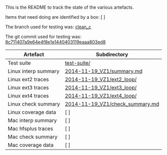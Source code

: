 This is the README to track the state of the various artefacts.

Items that need doing are identified by a box: [ ]

The branch used for testing was: [clean_c](https://bitbucket.org/tomridge/fs/commits/branch/clean_c)

The git commit used for testing was: [8c711407a9e64e4f8e1e1440403119eaaa803ed8](https://bitbucket.org/tomridge/fs/commits/8c711407a9e64e4f8e1e1440403119eaaa803ed8)

Artefact            |Subdirectory
--------------------|-------------------------
Test suite          | [test-suite/](test-suite/)
Linux interp summary| [2014-11-19_VZ1/summary.md](2014-11-19_VZ1/summary.md)
Linux ext2 traces   | [2014-11-19_VZ1/ext2_loop/](2014-11-19_VZ1/ext2_loop/)
Linux ext3 traces   | [2014-11-19_VZ1/ext3_loop/](2014-11-19_VZ1/ext3_loop/)
Linux ext4 traces   | [2014-11-19_VZ1/ext4_loop/](2014-11-19_VZ1/ext4_loop/)
Linux check summary | [2014-11-19_VZ1/check_summary.md](2014-11-19_VZ1/check_summary.md)
Linux coverage data | [ ]
Mac interp summary  | [ ]
Mac hfsplus traces  | [ ]
Mac check summary   | [ ]
Mac coverage data   | [ ]

